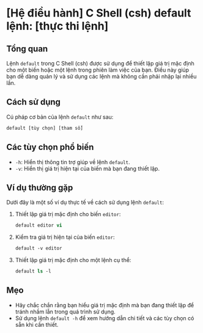 # [Hệ điều hành] C Shell (csh) default lệnh: [thực thi lệnh]

## Tổng quan
Lệnh `default` trong C Shell (csh) được sử dụng để thiết lập giá trị mặc định cho một biến hoặc một lệnh trong phiên làm việc của bạn. Điều này giúp bạn dễ dàng quản lý và sử dụng các lệnh mà không cần phải nhập lại nhiều lần.

## Cách sử dụng
Cú pháp cơ bản của lệnh `default` như sau:

```csh
default [tùy chọn] [tham số]
```

## Các tùy chọn phổ biến
- `-h`: Hiển thị thông tin trợ giúp về lệnh `default`.
- `-v`: Hiển thị giá trị hiện tại của biến mà bạn đang thiết lập.

## Ví dụ thường gặp
Dưới đây là một số ví dụ thực tế về cách sử dụng lệnh `default`:

1. Thiết lập giá trị mặc định cho biến `editor`:
   ```csh
   default editor vi
   ```

2. Kiểm tra giá trị hiện tại của biến `editor`:
   ```csh
   default -v editor
   ```

3. Thiết lập giá trị mặc định cho một lệnh cụ thể:
   ```csh
   default ls -l
   ```

## Mẹo
- Hãy chắc chắn rằng bạn hiểu giá trị mặc định mà bạn đang thiết lập để tránh nhầm lẫn trong quá trình sử dụng.
- Sử dụng lệnh `default -h` để xem hướng dẫn chi tiết và các tùy chọn có sẵn khi cần thiết.